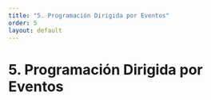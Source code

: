 ```yaml
---
title: "5. Programación Dirigida por Eventos"
order: 5
layout: default
---
```


# **5. Programación Dirigida por Eventos**